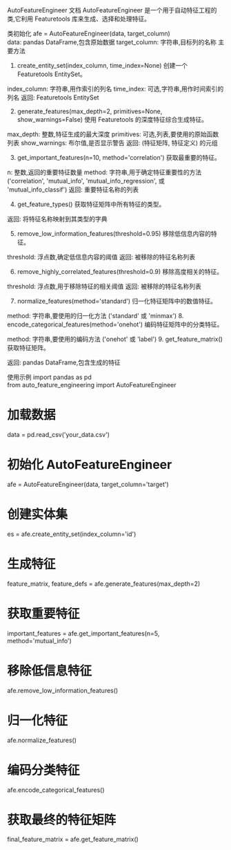 AutoFeatureEngineer 文档
AutoFeatureEngineer 是一个用于自动特征工程的类,它利用 Featuretools 库来生成、选择和处理特征。

类初始化
afe = AutoFeatureEngineer(data, target_column)  
data: pandas DataFrame,包含原始数据
target_column: 字符串,目标列的名称
主要方法
1. create_entity_set(index_column, time_index=None)
创建一个 Featuretools EntitySet。

index_column: 字符串,用作索引的列名
time_index: 可选,字符串,用作时间索引的列名
返回: Featuretools EntitySet

2. generate_features(max_depth=2, primitives=None, show_warnings=False)
使用 Featuretools 的深度特征综合生成特征。

max_depth: 整数,特征生成的最大深度
primitives: 可选,列表,要使用的原始函数列表
show_warnings: 布尔值,是否显示警告
返回: (特征矩阵, 特征定义) 的元组

3. get_important_features(n=10, method='correlation')
获取最重要的特征。

n: 整数,返回的重要特征数量
method: 字符串,用于确定特征重要性的方法 ('correlation', 'mutual_info', 'mutual_info_regression', 或 'mutual_info_classif')
返回: 重要特征名称的列表

4. get_feature_types()
获取特征矩阵中所有特征的类型。

返回: 将特征名称映射到其类型的字典

5. remove_low_information_features(threshold=0.95)
移除低信息内容的特征。

threshold: 浮点数,确定低信息内容的阈值
返回: 被移除的特征名称列表

6. remove_highly_correlated_features(threshold=0.9)
移除高度相关的特征。

threshold: 浮点数,用于移除特征的相关阈值
返回: 被移除的特征名称列表

7. normalize_features(method='standard')
归一化特征矩阵中的数值特征。

method: 字符串,要使用的归一化方法 ('standard' 或 'minmax')
8. encode_categorical_features(method='onehot')
编码特征矩阵中的分类特征。

method: 字符串,要使用的编码方法 ('onehot' 或 'label')
9. get_feature_matrix()
获取特征矩阵。

返回: pandas DataFrame,包含生成的特征

使用示例
import pandas as pd  
from auto_feature_engineering import AutoFeatureEngineer  

# 加载数据  
data = pd.read_csv('your_data.csv')  

# 初始化 AutoFeatureEngineer  
afe = AutoFeatureEngineer(data, target_column='target')  

# 创建实体集  
es = afe.create_entity_set(index_column='id')  

# 生成特征  
feature_matrix, feature_defs = afe.generate_features(max_depth=2)  

# 获取重要特征  
important_features = afe.get_important_features(n=5, method='mutual_info')  

# 移除低信息特征  
afe.remove_low_information_features()  

# 归一化特征  
afe.normalize_features()  

# 编码分类特征  
afe.encode_categorical_features()  

# 获取最终的特征矩阵  
final_feature_matrix = afe.get_feature_matrix()  